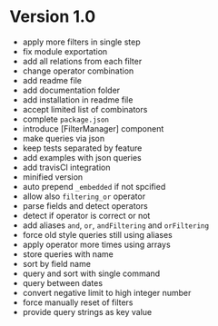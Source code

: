 # Version 1.0

 - apply more filters in single step
 - fix module exportation
 - add all relations from each filter
 - change operator combination
 - add readme file
 - add documentation folder
 - add installation in readme file
 - accept limited list of combinators
 - complete `package.json`
 - introduce [FilterManager] component
 - make queries via json
 - keep tests separated by feature
 - add examples with json queries
 - add travisCI integration
 - minified version
 - auto prepend `_embedded` if not spcified
 - allow also `filtering_or` operator
 - parse fields and detect operators
 - detect if operator is correct or not
 - add aliases `and`, `or`, `andFiltering` and `orFiltering`
 - force old style queries still using aliases
 - apply operator more times using arrays
 - store queries with name
 - sort by field name
 - query and sort with single command
 - query between dates
 - convert negative limit to high integer number
 - force manually reset of filters
 - provide query strings as key value
